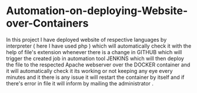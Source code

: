 # Automation-on-deploying-Website-over-Containers
In this project I have deployed website of respective languages by interpreter ( here I have used php ) which will automatically check it with the help of file's extension whenever there is a change in GITHUB which will trigger the created job in automation tool JENKINS which will then deploy the file to the respected Apache webserver over the DOCKER container and it will automatically check it its working or not keeping any eye every minutes and it there is any issue it will restart the container by itself and if there's error in file it will inform by mailing the administrator .
